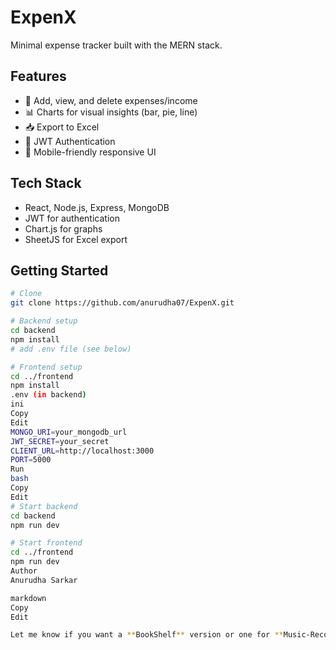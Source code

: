 # ExpenX

Minimal expense tracker built with the MERN stack.

## Features

- 🧾 Add, view, and delete expenses/income  
- 📊 Charts for visual insights (bar, pie, line)  
- 📥 Export to Excel  
- 🔐 JWT Authentication  
- 📱 Mobile-friendly responsive UI  

## Tech Stack

- React, Node.js, Express, MongoDB  
- JWT for authentication  
- Chart.js for graphs  
- SheetJS for Excel export  

## Getting Started

```bash
# Clone
git clone https://github.com/anurudha07/ExpenX.git

# Backend setup
cd backend
npm install
# add .env file (see below)

# Frontend setup
cd ../frontend
npm install
.env (in backend)
ini
Copy
Edit
MONGO_URI=your_mongodb_url
JWT_SECRET=your_secret
CLIENT_URL=http://localhost:3000
PORT=5000
Run
bash
Copy
Edit
# Start backend
cd backend
npm run dev

# Start frontend
cd ../frontend
npm run dev
Author
Anurudha Sarkar

markdown
Copy
Edit

Let me know if you want a **BookShelf** version or one for **Music-Recommendation-Platform** in the same minimal style.
